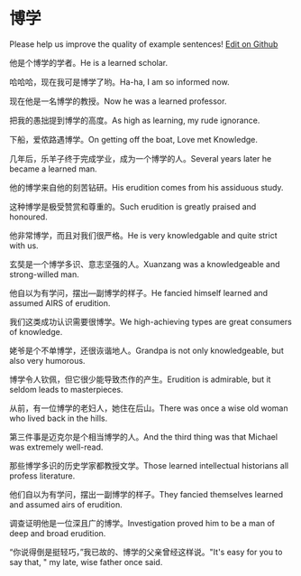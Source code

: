 # 博学

Please help us improve the quality of example sentences! [Edit on Github](https://github.com/jiyushe/jiyu-example-sentence-source/blob/main/chinese/boxue.md)

<p><span class="chinese">他是个博学的学者。</span><span class="english">He is a learned scholar.</span></p>

<p><span class="chinese">哈哈哈，现在我可是博学了哟。</span><span class="english">Ha-ha, I am so informed now.</span></p>

<p><span class="chinese">现在他是一名博学的教授。</span><span class="english">Now he was a learned professor.</span></p>

<p><span class="chinese">把我的愚拙提到博学的高度。</span><span class="english">As high as learning, my rude ignorance.</span></p>

<p><span class="chinese">下船，爱侬路遇博学。</span><span class="english">On getting off the boat, Love met Knowledge.</span></p>

<p><span class="chinese">几年后，乐羊子终于完成学业，成为一个博学的人。</span><span class="english">Several years later he became a learned man.</span></p>

<p><span class="chinese">他的博学来自他的刻苦钻研。</span><span class="english">His erudition comes from his assiduous study.</span></p>

<p><span class="chinese">这种博学是极受赞赏和尊重的。</span><span class="english">Such erudition is greatly praised and honoured.</span></p>

<p><span class="chinese">他非常博学，而且对我们很严格。</span><span class="english">He is very knowledgable and quite strict with us.</span></p>

<p><span class="chinese">玄奘是一个博学多识、意志坚强的人。</span><span class="english">Xuanzang was a knowledgeable and strong-willed man.</span></p>

<p><span class="chinese">他自以为有学问，摆出—副博学的样子。</span><span class="english">He fancied himself learned and assumed AIRS of erudition.</span></p>

<p><span class="chinese">我们这类成功认识需要很博学。</span><span class="english">We high-achieving types are great consumers of knowledge.</span></p>

<p><span class="chinese">姥爷是个不单博学，还很诙谐地人。</span><span class="english">Grandpa is not only knowledgeable, but also very humorous.</span></p>

<p><span class="chinese">博学令人钦佩，但它很少能导致杰作的产生。</span><span class="english">Erudition is admirable, but it seldom leads to masterpieces.</span></p>

<p><span class="chinese">从前，有一位博学的老妇人，她住在后山。</span><span class="english">There was once a wise old woman who lived back in the hills.</span></p>

<p><span class="chinese">第三件事是迈克尔是个相当博学的人。</span><span class="english">And the third thing was that Michael was extremely well-read.</span></p>

<p><span class="chinese">那些博学多识的历史学家都教授文学。</span><span class="english">Those learned intellectual historians all profess literature.</span></p>

<p><span class="chinese">他们自以为有学问，摆出一副博学的样子。</span><span class="english">They fancied themselves learned and assumed airs of erudition.</span></p>

<p><span class="chinese">调查证明他是一位深且广的博学。</span><span class="english">Investigation proved him to be a man of deep and broad erudition.</span></p>

<p><span class="chinese">“你说得倒是挺轻巧，”我已故的、博学的父亲曾经这样说。</span><span class="english">"It's easy for you to say that, " my late, wise father once said.</span></p>

